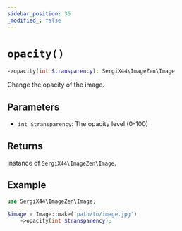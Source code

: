 ```yaml
---
sidebar_position: 36
_modified_: false
---
```

# `opacity()`

```php
->opacity(int $transparency): SergiX44\ImageZen\Image
```
Change the opacity of the image.

## Parameters

- `int $transparency`: The opacity level (0-100)


## Returns

Instance of `SergiX44\ImageZen\Image`.

## Example

```php
use SergiX44\ImageZen\Image;

$image = Image::make('path/to/image.jpg')
    ->opacity(int $transparency);

```
